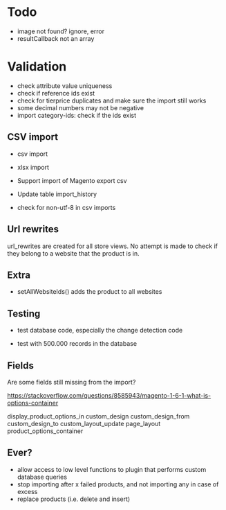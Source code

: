 # Todo

* image not found? ignore, error
* resultCallback not an array

# Validation

* check attribute value uniqueness
* check if reference ids exist
* check for tierprice duplicates and make sure the import still works
* some decimal numbers may not be negative
* import category-ids: check if the ids exist

## CSV import

* csv import
* xlsx import

* Support import of Magento export csv
* Update table import_history
* check for non-utf-8 in csv imports

## Url rewrites

url_rewrites are created for all store views. No attempt is made to check if they belong to a website that the product is in.

## Extra

* setAllWebsiteIds() adds the product to all websites

## Testing

* test database code, especially the change detection code
- test with 500.000 records in the database

## Fields

Are some fields still missing from the import?

https://stackoverflow.com/questions/8585943/magento-1-6-1-what-is-options-container

display_product_options_in
custom_design
custom_design_from
custom_design_to
custom_layout_update
page_layout
product_options_container

## Ever?

* allow access to low level functions to plugin that performs custom database queries
* stop importing after x failed products, and not importing any in case of excess
* replace products (i.e. delete and insert)
